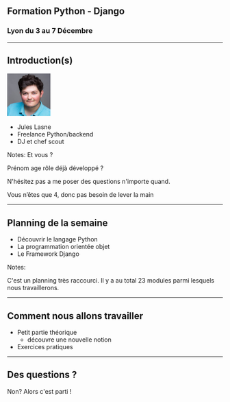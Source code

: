 ## Formation Python - Django

### Lyon du 3 au 7 Décembre

---

## Introduction(s)


<img src="jlasne.jpg" width="20%" height="20%" alt="Jules Lasne">

- Jules Lasne
- Freelance Python/backend
- DJ et chef scout

Notes:
Et vous ?

Prénom age rôle déjà développé ?

N'hésitez pas a me poser des questions n'importe quand.


Vous n’êtes que 4, donc pas besoin de lever la main

---

## Planning de la semaine

- Découvrir le langage Python
- La programmation orientée objet
- Le Framework Django

Notes:

C'est un planning très raccourci. Il y a au total 23 modules parmi lesquels nous travaillerons.

---

## Comment nous allons travailler

- Petit partie théorique
  - découvre une nouvelle notion
- Exercices pratiques

---

## Des questions ?

Non? Alors c'est parti !
